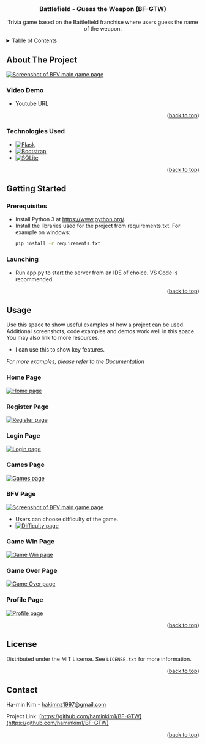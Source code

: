 <!-- PROJECT LOGO -->
<br />
<div align="center">


<h3 align="center">Battlefield - Guess the Weapon (BF-GTW)</h3>

  <p align="center">
    Trivia game based on the Battlefield franchise where users guess the name of the weapon. 
    <br />
  </p>
</div>



<!-- TABLE OF CONTENTS -->
<details>
  <summary>Table of Contents</summary>
  <ol>
    <li>
      <a href="#about-the-project">About The Project</a>
      <ul>
        <li><a href="#built-with">Built With</a></li>
      </ul>
    </li>
    <li>
      <a href="#getting-started">Getting Started</a>
      <ul>
        <li><a href="#prerequisites">Prerequisites</a></li>
        <li><a href="#installation">Installation</a></li>
      </ul>
    </li>
    <li><a href="#usage">Usage</a></li>
    <li><a href="#roadmap">Roadmap</a></li>
    <li><a href="#contrigmailbuting">Contributing</a></li>
    <li><a href="#license">License</a></li>
    <li><a href="#contact">Contact</a></li>
    <li><a href="#acknowledgments">Acknowledgments</a></li>
  </ol>
</details>



<!-- ABOUT THE PROJECT -->
## About The Project

[![Screenshot of BFV main game page][main_game_page-screenshot]](https://github.com/haminkim1/BF-GTW/blob/main/BF-GTW/images/main_game_page.png)
### Video Demo
- Youtube URL
<p align="right">(<a href="#readme-top">back to top</a>)</p>



### Technologies Used

* [![Flask][Flask.py]][Flask-url]
* [![Bootstrap][Bootstrap.com]][Bootstrap-url]
* [![SQLite][SQLite.org]][SQLite-url]

<p align="right">(<a href="#readme-top">back to top</a>)</p>



<!-- GETTING STARTED -->
## Getting Started

### Prerequisites

* Install Python 3 at https://www.python.org/.
* Install the libraries used for the project from requirements.txt. For example on windows:
  ```sh
  pip install -r requirements.txt
  ```


### Launching

* Run app.py to start the server from an IDE of choice. VS Code is recommended. 

<p align="right">(<a href="#readme-top">back to top</a>)</p>



<!-- USAGE EXAMPLES -->
## Usage

Use this space to show useful examples of how a project can be used. Additional screenshots, code examples and demos work well in this space. You may also link to more resources.
- I can use this to show key features. 

_For more examples, please refer to the [Documentation](https://example.com)_

### Home Page
[![Home page][home-page-screenshot]](https://github.com/haminkim1/BF-GTW/blob/main/BF-GTW/images/home.png)

### Register Page
[![Register page][register-screenshot]](https://github.com/haminkim1/BF-GTW/blob/main/BF-GTW/images/register.PNG)

### Login Page
[![Login page][login-screenshot]](https://github.com/haminkim1/BF-GTW/blob/main/BF-GTW/images/login.PNG)

### Games Page
[![Games page][games_page-screenshot]](https://github.com/haminkim1/BF-GTW/blob/main/BF-GTW/images/games_page.png)

### BFV Page
[![Screenshot of BFV main game page][main_game_page-screenshot]](https://github.com/haminkim1/BF-GTW/blob/main/BF-GTW/images/main_game_page.png)
- Users can choose difficulty of the game. 
- [![Difficulty page][difficulty-screenshot]](https://github.com/haminkim1/BF-GTW/blob/main/BF-GTW/images/difficulty.PNG)

### Game Win Page
[![Game Win page][game_win-screenshot]](https://github.com/haminkim1/BF-GTW/blob/main/BF-GTW/images/game_win.png)

### Game Over Page
[![Game Over page][game_over-screenshot]](https://github.com/haminkim1/BF-GTW/blob/main/BF-GTW/images/game_over.png)


### Profile Page
[![Profile page][profile-screenshot]](https://github.com/haminkim1/BF-GTW/blob/main/BF-GTW/images/profile.png)

<p align="right">(<a href="#readme-top">back to top</a>)</p>








<!-- LICENSE -->
## License

Distributed under the MIT License. See `LICENSE.txt` for more information.

<p align="right">(<a href="#readme-top">back to top</a>)</p>



<!-- CONTACT -->
## Contact

Ha-min Kim  - hakimnz1997@gmail.com

Project Link: [https://github.com/haminkim1/BF-GTW](https://github.com/haminkim1/BF-GTW)

<p align="right">(<a href="#readme-top">back to top</a>)</p>





<!-- MARKDOWN LINKS & IMAGES -->
<!-- https://www.markdownguide.org/basic-syntax/#reference-style-links -->
[contributors-shield]: https://img.shields.io/github/contributors/haminkim1/BF-GTW.svg?style=for-the-badge
[contributors-url]: https://github.com/haminkim1/BF-GTW/graphs/contributors
[forks-shield]: https://img.shields.io/github/forks/haminkim1/BF-GTW.svg?style=for-the-badge
[forks-url]: https://github.com/haminkim1/BF-GTW/network/members
[stars-shield]: https://img.shields.io/github/stars/haminkim1/BF-GTW.svg?style=for-the-badge
[stars-url]: https://github.com/haminkim1/BF-GTW/stargazers
[issues-shield]: https://img.shields.io/github/issues/haminkim1/BF-GTW.svg?style=for-the-badge
[issues-url]: https://github.com/haminkim1/BF-GTW/issues
[license-shield]: https://img.shields.io/github/license/haminkim1/BF-GTW.svg?style=for-the-badge
[license-url]: https://github.com/haminkim1/BF-GTW/blob/master/LICENSE.txt
[linkedin-shield]: https://img.shields.io/badge/-LinkedIn-black.svg?style=for-the-badge&logo=linkedin&colorB=555
[linkedin-url]: https://linkedin.com/in/ha-min-kim-ab0037126

[difficulty-screenshot]: BF-GTW/images/difficulty.PNG
[game_over-screenshot]: BF-GTW/images/game_over.png
[games_page-screenshot]: BF-GTW/images/games_page.png
[game_win-screenshot]: BF-GTW/images/game_win.png
[home-page-screenshot]: BF-GTW/images/home.png
[login-screenshot]: BF-GTW/images/login.PNG
[main_game_page-screenshot]: BF-GTW/images/main_game_page.png
[profile-screenshot]: BF-GTW/images/profile.png
[register-screenshot]: BF-GTW/images/register.PNG

[Flask.py]: https://img.shields.io/badge/Flask-000000.svg?style=for-the-badge&logo=flask
[Flask-url]: https://flask.palletsprojects.com/
[Bootstrap.com]: https://img.shields.io/badge/Bootstrap-7952B3?style=for-the-badge&logo=bootstrap&logoColor=white
[Bootstrap-url]: https://getbootstrap.com
[SQLite.org]: https://img.shields.io/badge/SQLite-003B57.svg?style=for-the-badge&logo=sqlite
[SQLite-url]: https://www.sqlite.org/index.html
